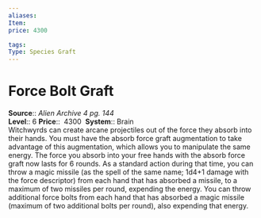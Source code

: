 ```yaml
---
aliases: 
Item:
price: 4300

tags: 
Type: Species Graft
---
```


# Force Bolt Graft

**Source**:: _Alien Archive 4 pg. 144_  
**Level**:: 6
**Price**::  4300 
**System**:: Brain  
Witchwyrds can create arcane projectiles out of the force they absorb into their hands. You must have the absorb force graft augmentation to take advantage of this augmentation, which allows you to manipulate the same energy. The force you absorb into your free hands with the absorb force graft now lasts for 6 rounds. As a standard action during that time, you can throw a magic missile (as the spell of the same name; 1d4+1 damage with the force descriptor) from each hand that has absorbed a missile, to a maximum of two missiles per round, expending the energy. You can throw additional force bolts from each hand that has absorbed a magic missile (maximum of two additional bolts per round), also expending that energy.
